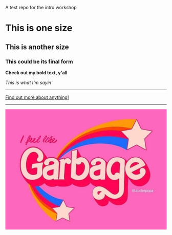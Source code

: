 A test repo for the intro workshop
# This is one size #

## This is another size ##

### This could be its final form ###

**Check out my bold text, y'all**

*This is what I'm sayin'*

---

[Find out more about anything!](https://www.google.com)

---

![Colorful picture with text that says I feel like garbage](garbage.jpg)

[^1]: The image was found online.

